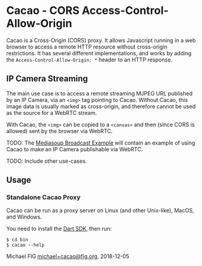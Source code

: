# Cacao - CORS Access-Control-Allow-Origin

Cacao is a Cross-Origin (CORS) proxy.  It allows Javascript running in a web browser to access a remote HTTP resource without cross-origin restrictions.  It has several different implementations, and works by adding the `Access-Control-Allow-Origin: *` header to an HTTP response.

## IP Camera Streaming

The main use case is to access a remote streaming MJPEG URL published by an IP Camera, via an `<img>` tag pointing to Cacao.  Without Cacao, this image data is usually marked as cross-origin, and therefore cannot be used as the source for a WebRTC stream.

With Cacao, the `<img>` can be copied to a `<canvas>` and then (since CORS is allowed) sent by the browser via WebRTC.

TODO: The [Mediasoup Broadcast Example](https://github.com/michaelfig/mediasoup-broadcast-example) will contain an example of using Cacao to make an IP Camera publishable via WebRTC.

TODO: Include other use-cases.

## Usage

### Standalone Cacao Proxy

Cacao can be run as a proxy server on Linux (and other Unix-like), MacOS, and Windows.

You need to install the [Dart SDK](https://www.dartlang.org/tools/sdk#install), then run:
```
$ cd bin
$ cacao --help
```


Michael FIG <michael+cacao@fig.org>, 2018-12-05

